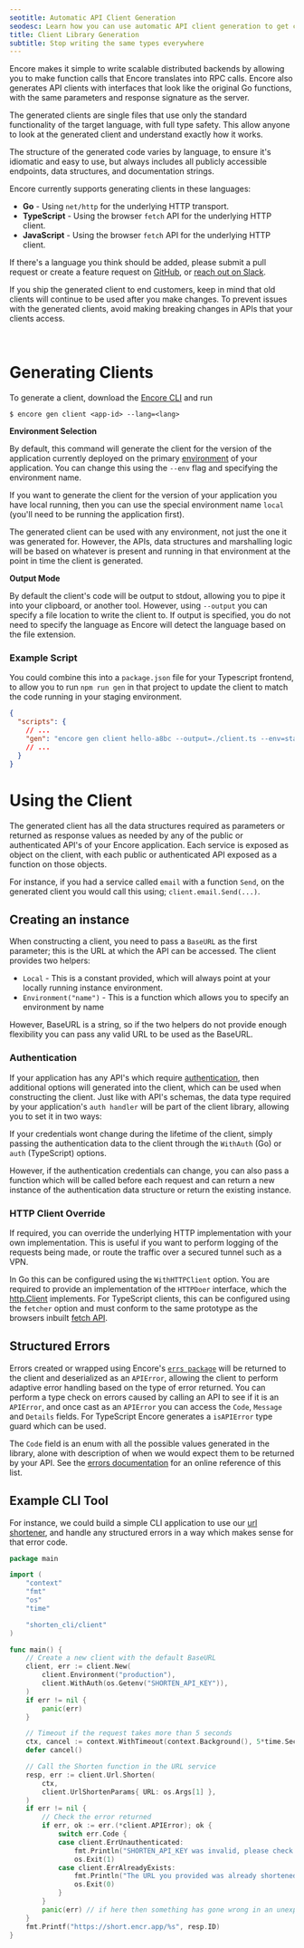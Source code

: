 ```yaml
---
seotitle: Automatic API Client Generation
seodesc: Learn how you can use automatic API client generation to get clients for your backend. See how to integrate with your frontend using a type-safe generated client.
title: Client Library Generation
subtitle: Stop writing the same types everywhere
---
```


Encore makes it simple to write scalable distributed backends by allowing you to make function calls that Encore translates into RPC calls. Encore also generates API clients with interfaces that look like the original Go functions, with the same parameters and response signature as the server.

The generated clients are single files that use only the standard functionality of the target language, with full type safety. This allow anyone to look at the generated client and understand exactly how it works.

The structure of the generated code varies by language, to ensure it's idiomatic and easy to use, but always includes all publicly accessible endpoints, data structures, and documentation strings.

Encore currently supports generating clients in these languages:
- **Go** - Using `net/http` for the underlying HTTP transport.
- **TypeScript** - Using the browser `fetch` API for the underlying HTTP client.
- **JavaScript** - Using the browser `fetch` API for the underlying HTTP client.

If there's a language you think should be added, please submit a pull request or create a feature
request on [GitHub](https://github.com/encoredev/encore/issues/new), or [reach out on Slack](/slack).

<Callout type="important">

If you ship the generated client to end customers, keep in mind that old clients will continue to be used after you make changes. To prevent issues with the generated clients, avoid making breaking changes in APIs that your clients access.

</Callout>

<br />

# Generating Clients

To generate a client, download the [Encore CLI](/docs/install#install-the-encore-cli) and run
```shell
$ encore gen client <app-id> --lang=<lang>
```

**Environment Selection**

By default, this command will generate the client for the version of the application currently deployed on the primary [environment](/docs/deploy/environments)
of your application. You can change this using the `--env` flag and specifying the environment name.

If you want to generate the client for the version of your application you have local running, then you can use the
special environment name `local` (you'll need to be running the application first).

<Callout type="info">

The generated client can be used with any environment, not just the one it was generated for. However, the APIs, data structures
and marshalling logic will be based on whatever is present and running in that environment at the point in time the client is generated.

</Callout>


**Output Mode**

By default the client's code will be output to stdout, allowing you to pipe it into your clipboard, or another tool. However,
using `--output` you can specify a file location to write the client to. If output is specified, you do not need to specify
the language as Encore will detect the language based on the file extension.


### Example Script
You could combine this into a `package.json` file for your Typescript frontend, to allow you to run `npm run gen` in that
project to update the client to match the code running in your staging environment.
```json
{
  "scripts": {
    // ...
    "gen": "encore gen client hello-a8bc --output=./client.ts --env=staging"
    // ...
  }
}
```

# Using the Client

The generated client has all the data structures required as parameters or returned as response values as needed by any
of the public or authenticated API's of your Encore application. Each service is exposed as object on the client, with
each public or authenticated API exposed as a function on those objects.

For instance, if you had a service called `email` with a function `Send`, on the generated client you would call this
using; `client.email.Send(...)`.

## Creating an instance

When constructing a client, you need to pass a `BaseURL` as the first parameter; this is the URL at which the API can
be accessed. The client provides two helpers:

- `Local` - This is a constant provided, which will always point at your locally running instance environment.
- `Environment("name")` - This is a function which allows you to specify an environment by name

However, BaseURL is a string, so if the two helpers do not provide enough flexibility you can pass any valid URL to be
used as the BaseURL.

### Authentication

If your application has any API's which require [authentication](/docs/develop/auth), then additional options will generated
into the client, which can be used when constructing the client. Just like with API's schemas, the data type required by
your application's `auth handler` will be part of the client library, allowing you to set it in two ways:

If your credentials wont change during the lifetime of the client, simply passing the authentication data to the client
through the `WithAuth` (Go) or `auth` (TypeScript) options.

However, if the authentication credentials can change, you can also pass a function which will be called before each request
and can return a new instance of the authentication data structure or return the existing instance.


### HTTP Client Override

If required, you can override the underlying HTTP implementation with your own implementation. This is useful if you want
to perform logging of the requests being made, or route the traffic over a secured tunnel such as a VPN.

In Go this can be configured using the `WithHTTPClient` option. You are required to provide an implementation of the
`HTTPDoer` interface, which the [http.Client](https://pkg.go.dev/net/http#Client) implements. For TypeScript clients,
this can be configured using the `fetcher` option and must conform to the same prototype as the browsers inbuilt [fetch
API](https://developer.mozilla.org/en-US/docs/Web/API/fetch).

## Structured Errors

Errors created or wrapped using Encore's [`errs package`](/docs/develop/errors) will be returned to the client and deserialized
as an `APIError`, allowing the client to perform adaptive error handling based on the type of error returned. You can perform
a type check on errors caused by calling an API to see if it is an `APIError`, and once cast as an `APIError` you can access
the `Code`, `Message` and `Details` fields. For TypeScript Encore generates a `isAPIError` type guard which can be used.

The `Code` field is an enum with all the possible values generated in the library, alone with description of when we
would expect them to be returned by your API. See the [errors documentation](/docs/develop/errors#error-codes) for
an online reference of this list.

## Example CLI Tool

For instance, we could build a simple CLI application to use our [url shortener](/docs/tutorials/rest-api), and handle
any structured errors in a way which makes sense for that error code.

```go
package main

import (
    "context"
    "fmt"
    "os"
    "time"

    "shorten_cli/client"
)

func main() {
    // Create a new client with the default BaseURL
    client, err := client.New(
        client.Environment("production"),
        client.WithAuth(os.Getenv("SHORTEN_API_KEY")),
    )
    if err != nil {
        panic(err)
    }

    // Timeout if the request takes more than 5 seconds
    ctx, cancel := context.WithTimeout(context.Background(), 5*time.Second)
    defer cancel()

    // Call the Shorten function in the URL service
    resp, err := client.Url.Shorten(
        ctx,
        client.UrlShortenParams{ URL: os.Args[1] },
    )
    if err != nil {
        // Check the error returned
        if err, ok := err.(*client.APIError); ok {
            switch err.Code {
            case client.ErrUnauthenticated:
                fmt.Println("SHORTEN_API_KEY was invalid, please check your environment")
                os.Exit(1)
            case client.ErrAlreadyExists:
                fmt.Println("The URL you provided was already shortened")
                os.Exit(0)
            }
        }
        panic(err) // if here then something has gone wrong in an unexpected way
    }
    fmt.Printf("https://short.encr.app/%s", resp.ID)
}
```
